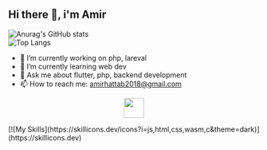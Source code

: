 ## Hi there 👋, i'm Amir 
<p align=center>
  
![Anurag's GitHub stats](https://github-readme-stats.vercel.app/api?username=AmirtterK&theme=midnight-purple&show_icons=true)
<br>
![Top Langs](https://github-readme-stats.vercel.app/api/top-langs/?username=AmirtterK&layout=compact)
- 🔭 I’m currently working on php, lareval
- 🌱 I’m currently learning web dev 
- 💬 Ask me about flutter, php, backend development
- 📫 How to reach me: amirhattab2018@gmail.com
<p align="center">
  <a href="https://skillicons.dev">
    <img src="https://skillicons.dev/icons?i=flutter,dart,php,java,arduino,sqlite,c,sqlite,git,vscode" height="40" />
  </a>
</p>
[![My Skills](https://skillicons.dev/icons?i=js,html,css,wasm,c&theme=dark)](https://skillicons.dev)
</p>
